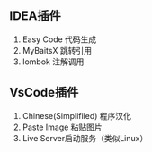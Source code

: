 ## IDEA插件
1. Easy Code 代码生成
2. MyBaitsX 跳转引用
3. lombok 注解调用

## VsCode插件
1. Chinese(Simplifiled) 程序汉化
2. Paste Image 粘贴图片
3. Live Server启动服务（类似Linux）